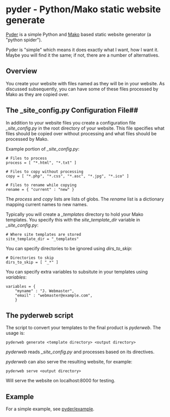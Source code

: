 pyder - Python/Mako static website generate
==========

[Pyder](https://github.com/von/pyder) is a simple Python and
[Mako](http://www.makotemplates.org/) based static website generator
(a "python spider").

Pyder is "simple" which means it does exactly what I want, how I want
it. Maybe you will find it the same; if not, there are a number of
alternatives.

## Overview ##

You create your website with files named as they will be in your
website. As discussed subsequently, you can have some of these files
processed by Mako as they are copied over.

## The _site_config.py Configuration File##

In addition to your website files you create a configuration file
*_site_config.py* in the root directory of your website. This file
specifies what files should be copied over without processing and what
files should be processed by Mako.

Example portion of *_site_config.py*:

    # Files to process
    process = [ "*.html", "*.txt" ]

    # Files to copy without processing
    copy = [ "*.php", "*.css", "*.asc", "*.jpg", "*.ico" ]

    # Files to rename while copying
    rename = { "current" : "new" }

The *process* and *copy* lists are lists of globs. The *rename* list
is a dictionary mapping current names to new names.

Typically you will create a *_templates* directory to hold your Mako
templates. You specify this with the *site_template_dir* variable in
*_site_config.py*:

    # Where site templates are stored
    site_template_dir = "_templates"

You can specify directories to be ignored using
*dirs_to_skip*:

    # Directories to skip
    dirs_to_skip = [ "_*" ]

You can specify extra variables to subsitute in your templates using
*variables*:

    variables = {
        "myname" : "J. Webmaster",
        "email" : "webmaster@example.com",
        }

## The pyderweb script ###

The script to convert your templates to the final product is
*pyderweb*. The usage is:

    pyderweb generate <template directory> <output directory>

*pyderweb* reads *_site_config.py* and processes based on its directives.

*pyderweb* can also serve the resulting website, for example:

    pyderweb serve <output directory>

Will serve the website on localhost:8000 for testing.

## Example ##

For a simple example, see
[pyder/example](https://github.com/von/pyder/tree/master/example).
